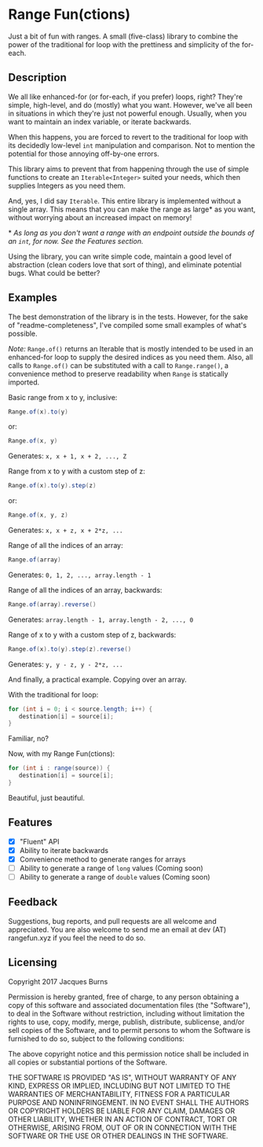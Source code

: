 # Range Fun(ctions)

Just a bit of fun with ranges. A small (five-class) library to combine the power of the traditional for loop with the prettiness and simplicity of the for-each.

## Description

We all like enhanced-for (or for-each, if you prefer) loops, right? They're simple, high-level, and do (mostly) what you want. However, we've all been in situations in which they're just not powerful enough. Usually, when you want to maintain an index variable, or iterate backwards. 

When this happens, you are forced to revert to the traditional for loop with its decidedly low-level ```int``` manipulation and comparison. Not to mention the potential for those annoying off-by-one errors.

This library aims to prevent that from happening through the use of simple functions to create an ```Iterable<Integer>``` suited your needs, which then supplies Integers as you need them.

And, yes, I did say ```Iterable```. This entire library is implemented without a single array. This means that you can make the range as large\* as you want, without worrying about an increased impact on memory!

\* _As long as you don't want a range with an endpoint outside the bounds of an ```int```, for now. See the Features section._

Using the library, you can write simple code, maintain a good level of abstraction (clean coders love that sort of thing), and eliminate potential bugs. What could be better?

## Examples

The best demonstration of the library is in the tests. However, for the sake of "readme-completeness", I've compiled some small examples of what's possible.

*_Note:_*
```Range.of()``` returns an Iterable<Integer> that is mostly intended to be used in an enhanced-for loop to supply the desired indices as you need them. Also, all calls to ```Range.of()``` can be substituted with a call to ```Range.range()```, a convenience method to preserve readability when ```Range``` is statically imported.


Basic range from x to y, inclusive:
```java
Range.of(x).to(y)
```
or:
```java
Range.of(x, y)
```
Generates: ```x, x + 1, x + 2, ..., Z```


Range from x to y with a custom step of z:
```java
Range.of(x).to(y).step(z)
```
or:
```java
Range.of(x, y, z)
```
Generates: ```x, x + z, x + 2*z, ...```


Range of all the indices of an array:
```java
Range.of(array)
```
Generates: ```0, 1, 2, ..., array.length - 1```


Range of all the indices of an array, backwards:
```java
Range.of(array).reverse()
```
Generates: ```array.length - 1, array.length - 2, ..., 0```


Range of x to y with a custom step of z, backwards:
```java
Range.of(x).to(y).step(z).reverse()
```
Generates: ```y, y - z, y - 2*z, ...```


And finally, a practical example. Copying over an array.

With the traditional for loop:
```java
for (int i = 0; i < source.length; i++) {
   destination[i] = source[i];
}
```
Familiar, no?

Now, with my Range Fun(ctions):
```java
for (int i : range(source)) {
   destination[i] = source[i];
}
```
Beautiful, just beautiful.

## Features

 - [x] "Fluent" API
 - [x] Ability to iterate backwards
 - [x] Convenience method to generate ranges for arrays
 - [ ] Ability to generate a range of ```long``` values (Coming soon)
 - [ ] Ability to generate a range of ```double``` values (Coming soon)

 ## Feedback

Suggestions, bug reports, and pull requests are all welcome and appreciated. You are also welcome to send me an email at dev (AT) rangefun.xyz if you feel the need to do so.
 
## Licensing

Copyright 2017 Jacques Burns

Permission is hereby granted, free of charge, to any person obtaining a copy of this software and associated documentation files (the "Software"), to deal in the Software without restriction, including without limitation the rights to use, copy, modify, merge, publish, distribute, sublicense, and/or sell copies of the Software, and to permit persons to whom the Software is furnished to do so, subject to the following conditions:

The above copyright notice and this permission notice shall be included in all copies or substantial portions of the Software.

THE SOFTWARE IS PROVIDED "AS IS", WITHOUT WARRANTY OF ANY KIND, EXPRESS OR IMPLIED, INCLUDING BUT NOT LIMITED TO THE WARRANTIES OF MERCHANTABILITY, FITNESS FOR A PARTICULAR PURPOSE AND NONINFRINGEMENT. IN NO EVENT SHALL THE AUTHORS OR COPYRIGHT HOLDERS BE LIABLE FOR ANY CLAIM, DAMAGES OR OTHER LIABILITY, WHETHER IN AN ACTION OF CONTRACT, TORT OR OTHERWISE, ARISING FROM, OUT OF OR IN CONNECTION WITH THE SOFTWARE OR THE USE OR OTHER DEALINGS IN THE SOFTWARE.